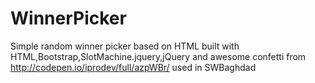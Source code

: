 # WinnerPicker
Simple random winner picker based on HTML built with HTML,Bootstrap,SlotMachine.jquery,jQuery and awesome confetti from http://codepen.io/iprodev/full/azpWBr/ used in SWBaghdad
